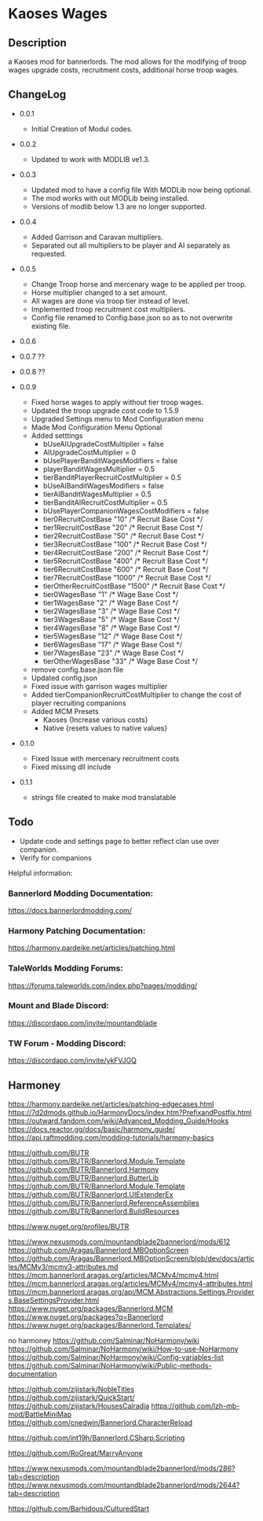 ﻿# Kaoses Wages

## Description
a Kaoses mod for bannerlords. The mod allows for the modifying of troop wages
upgrade costs, recruitment costs, additional horse troop wages.

## ChangeLog
- 0.0.1 
  - Initial Creation of Modul codes.

- 0.0.2 
  - Updated to work with MODLIB ve1.3.

- 0.0.3 
  - Updated mod to have a config file With MODLib now being optional. 
  - The mod works with out MODLib being installed. 
  - Versions of modlib below 1.3 are no longer supported.

- 0.0.4 
  - Added Garrison and Caravan multipliers. 
  - Separated out all multipliers to be player and AI separately as requested.

- 0.0.5 
  - Change Troop horse and mercenary wage to be applied per troop. 
  - Horse multiplier changed to a set amount. 
  - All wages are done via troop tier instead of level. 
  - Implemented troop recruitment cost multipliers.
  - Config file renamed to Config.base.json so as to not overwrite existing file. 

- 0.0.6 
- 0.0.7 ??
- 0.0.8 ??
- 0.0.9 
  - Fixed horse wages to apply without tier troop wages.
  - Updated the troop upgrade cost code to 1.5.9
  - Upgraded Settings menu to Mod Configuration menu
  - Made Mod Configuration Menu Optional
  - Added setttings
    - bUseAIUpgradeCostMultiplier = false 
	- AIUpgradeCostMultiplier = 0
    - bUsePlayerBanditWagesModifiers = false
    - playerBanditWagesMultiplier = 0.5
    - tierBanditPlayerRecruitCostMultiplier = 0.5
    - bUseAIBanditWagesModifiers = false
    - tierAIBanditWagesMultiplier = 0.5
    - tierBanditAIRecruitCostMultiplier = 0.5
    - bUsePlayerCompanionWagesCostModifiers = false
    - tier0RecruitCostBase "10" /* Recruit Base Cost */
    - tier1RecruitCostBase "20" /* Recruit Base Cost */
    - tier2RecruitCostBase "50" /* Recruit Base Cost */
    - tier3RecruitCostBase "100" /* Recruit Base Cost */
    - tier4RecruitCostBase "200" /* Recruit Base Cost */
    - tier5RecruitCostBase "400" /* Recruit Base Cost */
    - tier6RecruitCostBase "600" /* Recruit Base Cost */
    - tier7RecruitCostBase "1000" /* Recruit Base Cost */
    - tierOtherRecruitCostBase "1500" /* Recruit Base Cost */
    - tier0WagesBase "1" /* Wage Base Cost */
    - tier1WagesBase "2" /* Wage Base Cost */
    - tier2WagesBase "3" /* Wage Base Cost */
    - tier3WagesBase "5" /* Wage Base Cost */
    - tier4WagesBase "8" /* Wage Base Cost */
    - tier5WagesBase "12" /* Wage Base Cost */
    - tier6WagesBase "17" /* Wage Base Cost */
    - tier7WagesBase "23" /* Wage Base Cost */
    - tierOtherWagesBase "33"  /* Wage Base Cost */
  - remove config.base.json file
  - Updated config.json
  - Fixed issue with garrison wages multiplier
  - Added tierCompanionRecruitCostMultiplier to change the cost of player recruiting companions
  - Added MCM Presets
    - Kaoses {Increase various costs}
    - Native {resets values to native values}
- 0.1.0
    - Fixed Issue with mercenary recruitment costs   
    - Fixed missing dll include
- 0.1.1
    - strings file created to make mod translatable




## Todo
- Update code and settings page to better reflect clan use over companion.
- Verify for companions




Helpful information:
### Bannerlord Modding Documentation:	
https://docs.bannerlordmodding.com/
### Harmony Patching Documentation:		
https://harmony.pardeike.net/articles/patching.html
### TaleWorlds Modding Forums:			
https://forums.taleworlds.com/index.php?pages/modding/
### Mount and Blade Discord:			
https://discordapp.com/invite/mountandblade
### TW Forum - Modding Discord:			
https://discordapp.com/invite/ykFVJGQ


## Harmoney
https://harmony.pardeike.net/articles/patching-edgecases.html
https://7d2dmods.github.io/HarmonyDocs/index.htm?PrefixandPostfix.html
https://outward.fandom.com/wiki/Advanced_Modding_Guide/Hooks
https://docs.reactor.gg/docs/basic/harmony_guide/
https://api.raftmodding.com/modding-tutorials/harmony-basics


https://github.com/BUTR
https://github.com/BUTR/Bannerlord.Module.Template
https://github.com/BUTR/Bannerlord.Harmony
https://github.com/BUTR/Bannerlord.ButterLib
https://github.com/BUTR/Bannerlord.Module.Template
https://github.com/BUTR/Bannerlord.UIExtenderEx
https://github.com/BUTR/Bannerlord.ReferenceAssemblies
https://github.com/BUTR/Bannerlord.BuildResources

https://www.nuget.org/profiles/BUTR


https://www.nexusmods.com/mountandblade2bannerlord/mods/612
https://github.com/Aragas/Bannerlord.MBOptionScreen
https://github.com/Aragas/Bannerlord.MBOptionScreen/blob/dev/docs/articles/MCMv3/mcmv3-attributes.md
https://mcm.bannerlord.aragas.org/articles/MCMv4/mcmv4.html
https://mcm.bannerlord.aragas.org/articles/MCMv4/mcmv4-attributes.html
https://mcm.bannerlord.aragas.org/api/MCM.Abstractions.Settings.Providers.BaseSettingsProvider.html
https://www.nuget.org/packages/Bannerlord.MCM
https://www.nuget.org/packages?q=Bannerlord
https://www.nuget.org/packages/Bannerlord.Templates/


no harmoney
https://github.com/Salminar/NoHarmony/wiki
https://github.com/Salminar/NoHarmony/wiki/How-to-use-NoHarmony
https://github.com/Salminar/NoHarmony/wiki/Config-variables-list
https://github.com/Salminar/NoHarmony/wiki/Public-methods-documentation



https://github.com/zijistark/NobleTitles
https://github.com/zijistark/QuickStart/
https://github.com/zijistark/HousesCalradia
https://github.com/lzh-mb-mod/BattleMiniMap
https://github.com/cnedwin/Bannerlord.CharacterReload




https://github.com/int19h/Bannerlord.CSharp.Scripting




https://github.com/RoGreat/MarryAnyone





https://www.nexusmods.com/mountandblade2bannerlord/mods/286?tab=description
https://www.nexusmods.com/mountandblade2bannerlord/mods/2644?tab=description




https://github.com/Barhidous/CulturedStart











